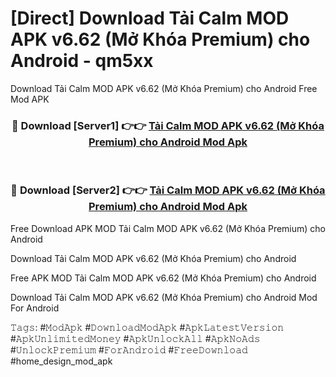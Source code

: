 # [Direct] Download Tải Calm MOD APK v6.62 (Mở Khóa Premium) cho Android - qm5xx
Download Tải Calm MOD APK v6.62 (Mở Khóa Premium) cho Android Free Mod APK

<div align="center">
<h3>🔴 Download [Server1] 👉👉 <a href="https://apk-comot.site?title=Tải_Calm_MOD_APK_v6.62_(Mở_Khóa_Premium)_cho_Android">Tải Calm MOD APK v6.62 (Mở Khóa Premium) cho Android Mod Apk</a></h3><br>

<h3>🔴 Download [Server2] 👉👉 <a href="https://apk-comot.site?title=Tải_Calm_MOD_APK_v6.62_(Mở_Khóa_Premium)_cho_Android">Tải Calm MOD APK v6.62 (Mở Khóa Premium) cho Android Mod Apk</a></h3>
</div>


Free Download APK MOD Tải Calm MOD APK v6.62 (Mở Khóa Premium) cho Android

Download Tải Calm MOD APK v6.62 (Mở Khóa Premium) cho Android 

Free APK MOD Tải Calm MOD APK v6.62 (Mở Khóa Premium) cho Android 

Download Tải Calm MOD APK v6.62 (Mở Khóa Premium) cho Android Mod For Android

𝚃𝚊𝚐𝚜: #𝙼𝚘𝚍𝙰𝚙𝚔 #𝙳𝚘𝚠𝚗𝚕𝚘𝚊𝚍𝙼𝚘𝚍𝙰𝚙𝚔 #𝙰𝚙𝚔𝙻𝚊𝚝𝚎𝚜𝚝𝚅𝚎𝚛𝚜𝚒𝚘𝚗 #𝙰𝚙𝚔𝚄𝚗𝚕𝚒𝚖𝚒𝚝𝚎𝚍𝙼𝚘𝚗𝚎𝚢 #𝙰𝚙𝚔𝚄𝚗𝚕𝚘𝚌𝚔𝙰𝚕𝚕 #𝙰𝚙𝚔𝙽𝚘𝙰𝚍𝚜 #𝚄𝚗𝚕𝚘𝚌𝚔𝙿𝚛𝚎𝚖𝚒𝚞𝚖 #𝙵𝚘𝚛𝙰𝚗𝚍𝚛𝚘𝚒𝚍 #𝙵𝚛𝚎𝚎𝙳𝚘𝚠𝚗𝚕𝚘𝚊𝚍 #home_design_mod_apk
